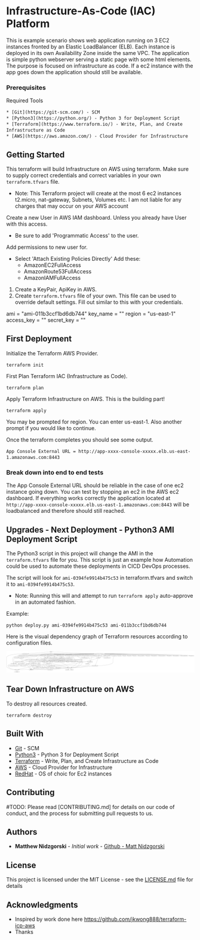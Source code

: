 # Infrastructure-As-Code (IAC) Platform 
This is example scenario shows web application running on 3 EC2 instances fronted by an Elastic LoadBalancer (ELB). Each instance is deployed in its own Availability Zone inside the same VPC. The application is simple python webserver serving a static page with some html elements. The purpose is focused on infrastructure as code. If a ec2 instance with the app goes down the application should still be available.


### Prerequisites
Required Tools
```
* [Git](https://git-scm.com/) - SCM
* [Python3](https://python.org/) - Python 3 for Deployment Script
* [Terraform](https://www.terraform.io/) - Write, Plan, and Create Infrastructure as Code
* [AWS](https://aws.amazon.com/) - Cloud Provider for Infrastructure
```


## Getting Started
This terraform will build Infrastructure on AWS using terraform. Make sure to supply 
correct credentials and correct variables in your own `terraform.tfvars` file.

* Note: This Terraform project will create at the most 6 ec2 instances t2.micro, nat-gateway, Subnets, Volumes etc. I am not liable for any charges that may occur on your AWS account

Create a new User in AWS IAM dashboard. Unless you already have User with this access.
* Be sure to add 'Programmatic Access' to the user.

Add permissions to new user for.
* Select 'Attach Existing Policies Directly'
Add these:
    * AmazonEC2FullAccess
    * AmazonRoute53FullAccess
    * AmazonIAMFullAccess

1. Create a KeyPair, ApiKey in AWS.
2. Create `terraform.tfvars` file of your own. This file can be used to override default settings. Fill out similar to this with your credentials.

ami = "ami-011b3ccf1bd6db744"
key_name = ""
region = "us-east-1"
access_key = ""
secret_key = ""


## First Deployment
Initialize the Terraform AWS Provider.

```
terraform init
```

First Plan Terraform IAC (Infrastructure as Code).

```
terraform plan
```

Apply Terraform Infrastructure on AWS. This is the building part!

```
terraform apply
```
You may be prompted for region. You can enter us-east-1.
Also another prompt if you would like to continue. 

Once the terraform completes you should see some output.
```
App Console External URL = http://app-xxxx-console-xxxxx.elb.us-east-1.amazonaws.com:8443
```

### Break down into end to end tests
The App Console External URL should be reliable in the case of one ec2 instance going down.
You can test by stopping an ec2 in the AWS ec2 dashboard. 
If everything works correctly the application located at `http://app-xxxx-console-xxxxx.elb.us-east-1.amazonaws.com:8443` will be loadbalanced and therefore should still reached.


## Upgrades - Next Deployment - Python3 AMI Deployment Script

The Python3 script in this project will change the AMI in the `terraform.tfvars` file for you.
This script is just an example how Automation could be used to automate these deployments in CICD DevOps processes. 

The script will look for `ami-0394fe9914b475c53` in terraform.tfvars and switch it to `ami-0394fe9914b475c53`. 
* Note: Running this will and attempt to run `terraform apply` auto-approve in an automated fashion.
  
Example: 
```
python deploy.py ami-0394fe9914b475c53 ami-011b3ccf1bd6db744
```

Here is the visual dependency graph of Terraform resources according to configuration files.

![alt text](./graph.png)


## Tear Down Infrastructure on AWS

To destroy all resources created.

```
terraform destroy
```


## Built With

* [Git](https://git-scm.com/) - SCM
* [Python3](https://python.org/) - Python 3 for Deployment Script
* [Terraform](https://www.terraform.io/) - Write, Plan, and Create Infrastructure as Code
* [AWS](https://aws.amazon.com/) - Cloud Provider for Infrastructure
* [RedHat](https://www.redhat.com/) - OS of choic for Ec2 instances

## Contributing
#TODO:
Please read [CONTRIBUTING.md] for details on our code of conduct, and the process for submitting pull requests to us.

## Authors

* **Matthew Nidzgorski** - *Initial work* - [Github - Matt Nidzgorski](https://github.com/mattnidz)



## License

This project is licensed under the MIT License - see the [LICENSE.md](LICENSE.md) file for details

## Acknowledgments

* Inspired by work done here https://github.com/jkwong888/terraform-icp-aws
* Thanks
